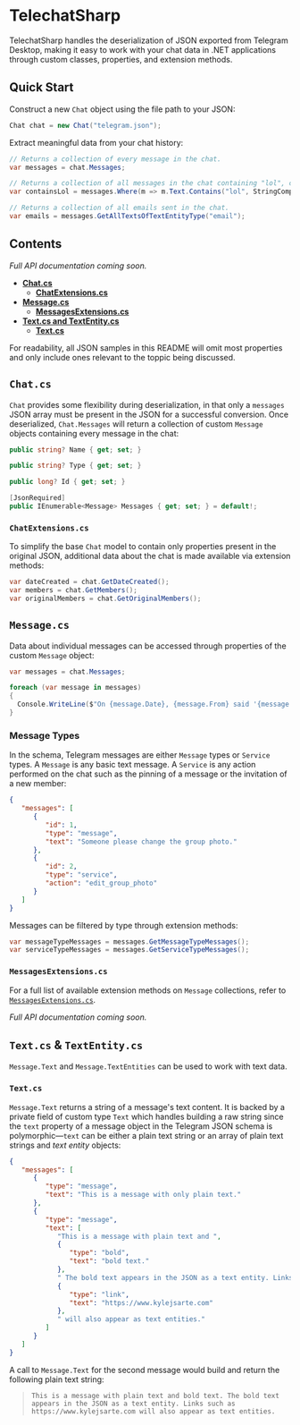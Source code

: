 
# TelechatSharp
TelechatSharp handles the deserialization of JSON exported from Telegram Desktop, making it easy to work with your chat data in .NET applications through custom classes, properties, and extension methods. 

## Quick Start  
Construct a new `Chat` object using the file path to your JSON:

```csharp
Chat chat = new Chat("telegram.json");
```

Extract meaningful data from your chat history:

```csharp
// Returns a collection of every message in the chat. 
var messages = chat.Messages;

// Returns a collection of all messages in the chat containing "lol", case-insensitive.
var containsLol = messages.Where(m => m.Text.Contains("lol", StringComparison.OrdinalIgnoreCase));

// Returns a collection of all emails sent in the chat.
var emails = messages.GetAllTextsOfTextEntityType("email");
```

## Contents

*Full API documentation coming soon.*

- **[Chat.cs](#chatcs)**
	- **[ChatExtensions.cs](#chatextensionscs)**
- **[Message.cs](#messagecs)**
	- **[MessagesExtensions.cs](#messagesextensionscs)**
- **[Text.cs and TextEntity.cs](#textcs---textentitycs)**
  	- **[Text.cs](#textcs)**

For readability, all JSON samples in this README will omit most properties and only include ones relevant to the toppic being discussed.

## `Chat.cs`

`Chat` provides some flexibility during deserialization, in that only a `messages` JSON array must be present in the JSON for a successful conversion. Once deserialized, `Chat.Messages` will return a collection of custom `Message` objects containing every message in the chat:

```csharp
public string? Name { get; set; }

public string? Type { get; set; }

public long? Id { get; set; }

[JsonRequired]
public IEnumerable<Message> Messages { get; set; } = default!;
```

### `ChatExtensions.cs`
To simplify the base `Chat` model to contain only properties present in the original JSON, additional data about the chat is made available via extension methods:

```csharp
var dateCreated = chat.GetDateCreated();
var members = chat.GetMembers();
var originalMembers = chat.GetOriginalMembers();
```

## `Message.cs`
Data about individual messages can be accessed through properties of the custom `Message` object:

```csharp
var messages = chat.Messages;

foreach (var message in messages)
{
  Console.WriteLine($"On {message.Date}, {message.From} said '{message.Text}'.");
}
```

### Message Types
In the schema, Telegram messages are either  `Message` types or `Service` types. A `Message` is any basic text message. A `Service` is any action performed on the chat such as the pinning of a message or the invitation of a new member:

```json
{
   "messages": [
      {
         "id": 1,
         "type": "message",
         "text": "Someone please change the group photo."
      },
      {
         "id": 2,
         "type": "service",
         "action": "edit_group_photo"
      }
   ]
}
```


Messages can be filtered by type through extension methods:

```csharp
var messageTypeMessages = messages.GetMessageTypeMessages();
var serviceTypeMessages = messages.GetServiceTypeMessages();
```

### `MessagesExtensions.cs`
For a full list of available extension methods on `Message` collections, refer to [`MessagesExtensions.cs`](https://github.com/kylejsarte/TelechatSharp/blob/main/TelechatSharp.Core/Extensions/MesssagesExtensions.cs).

*Full API documentation coming soon.*

## `Text.cs` &  `TextEntity.cs`

`Message.Text` and `Message.TextEntities` can be used to work with text data.

### `Text.cs`
`Message.Text` returns a string of a message's text content. It is backed by a private field of custom type `Text` which handles building a raw string since the `text` property of a message object in the Telegram JSON schema is polymorphic—`text` can be either a plain text string or an array of plain text strings and *text entity* objects:
```json
{
   "messages": [
      {
         "type": "message",
         "text": "This is a message with only plain text."
      },
      {
         "type": "message",
         "text": [
            "This is a message with plain text and ",
            {
               "type": "bold",
               "text": "bold text."
            },
            " The bold text appears in the JSON as a text entity. Links, such as ",
            {
               "type": "link",
               "text": "https://www.kylejsarte.com"
            },
            " will also appear as text entities."
         ]
      }
   ]
}
```
A call to `Message.Text` for the second message would build and return the following plain text string:

>`This is a message with plain text and bold text. The bold text appears in the JSON as a text entity. Links such as https://www.kylejsarte.com will also appear as text entities.`
